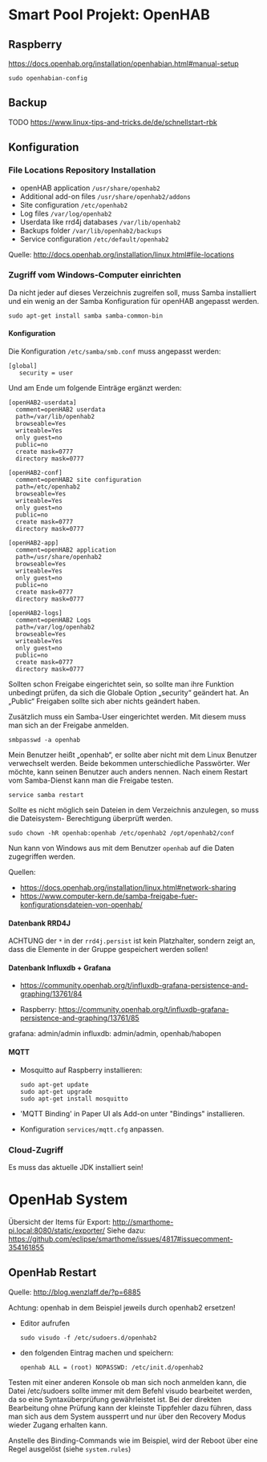 # Smart Pool Projekt: OpenHAB

## Raspberry

https://docs.openhab.org/installation/openhabian.html#manual-setup

``` 
sudo openhabian-config 
```

## Backup

TODO https://www.linux-tips-and-tricks.de/de/schnellstart-rbk

## Konfiguration

### File Locations Repository Installation	

* openHAB application	`/usr/share/openhab2`	
* Additional add-on files	`/usr/share/openhab2/addons`	
* Site configuration	`/etc/openhab2`	
* Log files	`/var/log/openhab2`	
* Userdata like rrd4j databases	`/var/lib/openhab2`	
* Backups folder	`/var/lib/openhab2/backups`	
* Service configuration	`/etc/default/openhab2`

Quelle: http://docs.openhab.org/installation/linux.html#file-locations

### Zugriff vom Windows-Computer einrichten

Da nicht jeder auf dieses Verzeichnis zugreifen soll, muss Samba installiert und ein wenig an der Samba Konfiguration für openHAB angepasst werden.

```
sudo apt-get install samba samba-common-bin
```

#### Konfiguration

Die Konfiguration `/etc/samba/smb.conf` muss angepasst werden:

```
[global]
   security = user
```

Und am Ende um folgende Einträge ergänzt werden:

```
[openHAB2-userdata]
  comment=openHAB2 userdata
  path=/var/lib/openhab2
  browseable=Yes
  writeable=Yes
  only guest=no
  public=no
  create mask=0777
  directory mask=0777

[openHAB2-conf]
  comment=openHAB2 site configuration
  path=/etc/openhab2
  browseable=Yes
  writeable=Yes
  only guest=no
  public=no
  create mask=0777
  directory mask=0777

[openHAB2-app]
  comment=openHAB2 application
  path=/usr/share/openhab2
  browseable=Yes
  writeable=Yes
  only guest=no
  public=no
  create mask=0777
  directory mask=0777

[openHAB2-logs]
  comment=openHAB2 Logs
  path=/var/log/openhab2
  browseable=Yes
  writeable=Yes
  only guest=no
  public=no
  create mask=0777
  directory mask=0777
```

Sollten schon Freigabe eingerichtet sein, so sollte man ihre Funktion unbedingt prüfen, da 
sich die Globale Option „security“ geändert hat. An „Public“ Freigaben sollte sich aber nichts geändert haben.

Zusätzlich muss ein Samba-User eingerichtet werden. Mit diesem muss man sich an der Freigabe anmelden.

```
smbpasswd -a openhab
```

Mein Benutzer heißt „openhab“, er sollte aber nicht mit dem Linux Benutzer verwechselt werden. Beide bekommen unterschiedliche Passwörter. Wer möchte, kann seinen Benutzer auch anders nennen. Nach einem Restart vom Samba-Dienst kann man die Freigabe testen.

```
service samba restart
```

Sollte es nicht möglich sein Dateien in dem Verzeichnis anzulegen, so muss die Dateisystem- Berechtigung überprüft werden.

```
sudo chown -hR openhab:openhab /etc/openhab2 /opt/openhab2/conf
```

Nun kann von Windows aus mit dem Benutzer ```openhab``` auf die Daten zugegriffen werden.

Quellen:

- https://docs.openhab.org/installation/linux.html#network-sharing
- https://www.computer-kern.de/samba-freigabe-fuer-konfigurationsdateien-von-openhab/


#### Datenbank RRD4J

ACHTUNG der ```*``` in der ```rrd4j.persist``` ist kein Platzhalter, sondern zeigt an, dass die Elemente in der Gruppe gespeichert werden sollen!

#### Datenbank Influxdb + Grafana

- https://community.openhab.org/t/influxdb-grafana-persistence-and-graphing/13761/84

- Raspberry: https://community.openhab.org/t/influxdb-grafana-persistence-and-graphing/13761/85

grafana: admin/admin
influxdb: admin/admin, openhab/habopen


#### MQTT

- Mosquitto auf Raspberry installieren:

  ``` 
  sudo apt-get update
  sudo apt-get upgrade
  sudo apt-get install mosquitto
  ```

- 'MQTT Binding' in Paper UI als Add-on unter "Bindings" installieren.

- Konfiguration `services/mqtt.cfg` anpassen.


### Cloud-Zugriff

Es muss das aktuelle JDK installiert sein!

# OpenHab System
Übersicht der Items für Export: http://smarthome-pi.local:8080/static/exporter/ 
Siehe dazu: https://github.com/eclipse/smarthome/issues/4817#issuecomment-354161855
## OpenHab Restart

Quelle: http://blog.wenzlaff.de/?p=6885

Achtung: openhab in dem Beispiel jeweils durch openhab2 ersetzen!

- Editor aufrufen
  ```
  sudo visudo -f /etc/sudoers.d/openhab2
  ```
- den folgenden Eintrag machen und speichern:
  ``` 
  openhab ALL = (root) NOPASSWD: /etc/init.d/openhab2  
  ```

Testen mit einer anderen Konsole ob man sich noch anmelden kann, die Datei /etc/sudoers sollte immer mit dem Befehl visudo bearbeitet werden, da so eine Syntaxüberprüfung gewährleistet ist. Bei der direkten Bearbeitung ohne Prüfung kann der kleinste Tippfehler dazu führen, dass man sich aus dem System aussperrt und nur über den Recovery Modus wieder Zugang erhalten kann.  

Anstelle des Binding-Commands wie im Beispiel, wird der Reboot über eine Regel ausgelöst (siehe ```system.rules```)
